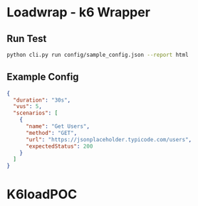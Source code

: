 # Loadwrap - k6 Wrapper

## Run Test
```bash
python cli.py run config/sample_config.json --report html
```

## Example Config
```json
{
  "duration": "30s",
  "vus": 5,
  "scenarios": [
    {
      "name": "Get Users",
      "method": "GET",
      "url": "https://jsonplaceholder.typicode.com/users",
      "expectedStatus": 200
    }
  ]
}
```
# K6loadPOC
